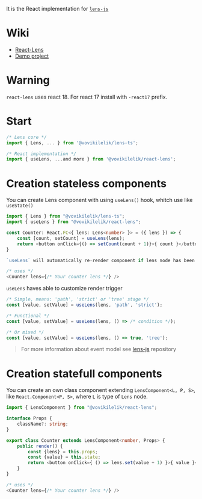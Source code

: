 It is the React implementation for [`lens-js`](https://www.npmjs.com/package/@vovikilelik/lens-js)

# Wiki
* [React-Lens](http://git.vovikilelik.com/Clu/react-lens/wiki/Home-en)
* [Demo project](http://git.vovikilelik.com/Clu/react-lens-cats)

# Warning
`react-lens` uses react 18. For react 17 install with `-react17` prefix.

# Start
```ts
/* Lens core */
import { Lens, ... } from '@vovikilelik/lens-ts';

/* React implementation */
import { useLens, ...and more } from '@vovikilelik/react-lens';
```

# Creation stateless components
You can create Lens component with using `useLens()` hook, whitch use like `useState()`

```ts
import { Lens } from "@vovikilelik/lens-ts";
import { useLens } from "@vovikilelik/react-lens";

const Counter: React.FC<{ lens: Lens<number> }> = ({ lens }) => {
    const [count, setCount] = useLens(lens);
    return <button onClick={() => setCount(count + 1)}>{ count }</button>
}

`useLens` will automatically re-render component if lens node has been changed externally.

/* uses */
<Counter lens={/* Your counter lens */} />
```
`useLens` haves able to customize render trigger
```ts
/* Simple, means: 'path', 'strict' or 'tree' stage */
const [value, setValue] = useLens(lens, 'path', 'strict');

/* Functional */
const [value, setValue] = useLens(lens, () => /* condition */);

/* Or mixed */
const [value, setValue] = useLens(lens, () => true, 'tree');
```
> For more information about event model see [lens-js](https://www.npmjs.com/package/@vovikilelik/lens-js) repository

# Creation statefull components
You can create an own class component extending `LensComponent<L, P, S>`, like `React.Component<P, S>`, where `L` is type of `Lens` node.
```ts
import { LensComponent } from "@vovikilelik/react-lens";

interface Props {
    className?: string;
}

export class Counter extends LensComponent<number, Props> {
    public render() {
        const {lens} = this.props;
        const {value} = this.state;
        return <button onClick={ () => lens.set(value + 1) }>{ value }</button>
    }
}

/* uses */
<Counter lens={/* Your counter lens */} />
```

